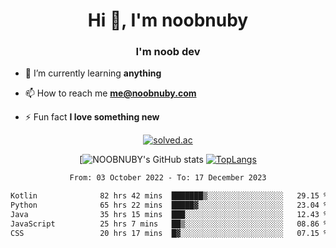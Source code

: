 <h1 align="center">Hi 👋, I'm noobnuby</h1>
<h3 align="center">I'm noob dev</h3>

- 🌱 I’m currently learning **anything**

- 📫 How to reach me **me@noobnuby.com**

- ⚡ Fun fact **I love something new**

<div align="center">
  
[![solved.ac](https://solvedac-cards-starcea.paring.moe/profile/noobnuby)](https://solved.ac/profile/noobnuby)

<div>
<div align="center">

[![NOOBNUBY's GitHub stats](https://github-readme-stats.vercel.app/api?username=NOOBNUBY&show_icons=true&theme=dark)
[![TopLangs](https://github-readme-stats.vercel.app/api/top-langs/?username=NOOBNUBY&layout=compact&theme=dark)](https://github.com/anuraghazra/github-readme-stats)

</div>

<!--START_SECTION:waka-->

```txt
From: 03 October 2022 - To: 17 December 2023

Kotlin              82 hrs 42 mins  ███████▒░░░░░░░░░░░░░░░░░   29.15 %
Python              65 hrs 22 mins  █████▓░░░░░░░░░░░░░░░░░░░   23.04 %
Java                35 hrs 15 mins  ███░░░░░░░░░░░░░░░░░░░░░░   12.43 %
JavaScript          25 hrs 7 mins   ██▒░░░░░░░░░░░░░░░░░░░░░░   08.86 %
CSS                 20 hrs 17 mins  █▓░░░░░░░░░░░░░░░░░░░░░░░   07.15 %
```

<!--END_SECTION:waka-->
